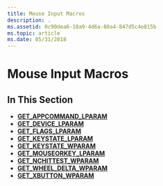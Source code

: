 ```yaml
---
title: Mouse Input Macros
description: .
ms.assetid: 0c90dea6-18a9-4d6a-80a4-847d5c4e815b
ms.topic: article
ms.date: 05/31/2018
---
```


# Mouse Input Macros

## In This Section

-   [**GET\_APPCOMMAND\_LPARAM**](/windows/win32/api/winuser/nf-winuser-get_appcommand_lparam)
-   [**GET\_DEVICE\_LPARAM**](/windows/win32/api/winuser/nf-winuser-get_device_lparam)
-   [**GET\_FLAGS\_LPARAM**](/windows/win32/api/winuser/nf-winuser-get_flags_lparam)
-   [**GET\_KEYSTATE\_LPARAM**](/windows/win32/api/winuser/nf-winuser-get_keystate_lparam)
-   [**GET\_KEYSTATE\_WPARAM**](/windows/win32/api/winuser/nf-winuser-get_keystate_wparam)
-   [**GET\_MOUSEORKEY\_LPARAM**](/previous-versions/windows/desktop/legacy/ms646252(v=vs.85))
-   [**GET\_NCHITTEST\_WPARAM**](/windows/win32/api/winuser/nf-winuser-get_nchittest_wparam)
-   [**GET\_WHEEL\_DELTA\_WPARAM**](/windows/win32/api/winuser/nf-winuser-get_wheel_delta_wparam)
-   [**GET\_XBUTTON\_WPARAM**](/windows/win32/api/winuser/nf-winuser-get_xbutton_wparam)

 

 